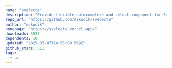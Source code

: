 ```yaml
---
name: "svelecte"
description: "Provide flexible autocomplete and select component for Svelte."
repo_url: "https://github.com/mskocik/svelecte"
author: "mskocik"
homepage: "https://svelecte.vercel.app/"
downloads: 5527
dependents: 10
updated: "2025-03-07T14:56:00.569Z"
github_stars: 513
tags: 
  - ui
---
```

